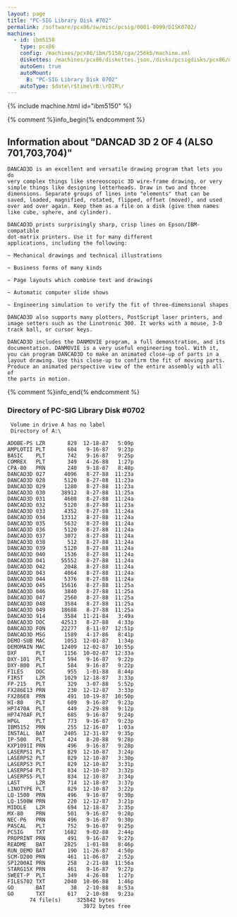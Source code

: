 ```yaml
---
layout: page
title: "PC-SIG Library Disk #702"
permalink: /software/pcx86/sw/misc/pcsig/0001-0999/DISK0702/
machines:
  - id: ibm5150
    type: pcx86
    config: /machines/pcx86/ibm/5150/cga/256kb/machine.xml
    diskettes: /machines/pcx86/diskettes.json,/disks/pcsigdisks/pcx86/diskettes.json
    autoGen: true
    autoMount:
      B: "PC-SIG Library Disk 0702"
    autoType: $date\r$time\rB:\rDIR\r
---
```


{% include machine.html id="ibm5150" %}

{% comment %}info_begin{% endcomment %}

## Information about "DANCAD 3D 2 OF 4 (ALSO 701,703,704)"

    DANCAD3D is an excellent and versatile drawing program that lets you do
    very complex things like stereoscopic 3D wire-frame drawing, or very
    simple things like designing letterheads. Draw in two and three
    dimensions. Separate groups of lines into "elements" that can be
    saved, loaded, magnified, rotated, flipped, offset (moved), and used
    over and over again. Keep them as a file on a disk (give them names
    like cube, sphere, and cylinder).
    
    DANCAD3D prints surprisingly sharp, crisp lines on Epson/IBM-compatible
    dot-matrix printers. Use it for many different
    applications, including the following:
    
    ~ Mechanical drawings and technical illustrations
    
    ~ Business forms of many kinds
    
    ~ Page layouts which combine text and drawings
    
    ~ Automatic computer slide shows
    
    ~ Engineering simulation to verify the fit of three-dimensional shapes
    
    DANCAD3D also supports many plotters, PostScript laser printers, and
    image setters such as the Linotronic 300. It works with a mouse, 3-D
    track ball, or cursor keys.
    
    DANCAD3D includes the DANMOVIE program, a full demonstration, and its
    documentation. DANMOVIE is a very useful engineering tool. With it,
    you can program DANCAD3D to make an animated close-up of parts in a
    layout drawing. Use this close-up to confirm the fit of moving parts.
    Produce an animated perspective view of the entire assembly with all of
    the parts in motion.
{% comment %}info_end{% endcomment %}


### Directory of PC-SIG Library Disk #0702

     Volume in drive A has no label
     Directory of A:\

    ADOBE-PS LZR       829  12-18-87   5:09p
    AMPLOTII PLT       604   9-16-87   9:23p
    BASIC    PLT       742   9-16-87   9:25p
    COMREX   PLT       349   4-26-88   1:27p
    CPA-80   PRN       240   9-18-87   8:48p
    DANCAD3D 027      4096   8-27-88  11:23a
    DANCAD3D 028      5120   8-27-88  11:23a
    DANCAD3D 029      1280   8-27-88  11:23a
    DANCAD3D 030     38912   8-27-88  11:25a
    DANCAD3D 031      4608   8-27-88  11:24a
    DANCAD3D 032      5120   8-27-88  11:23a
    DANCAD3D 033      4352   8-27-88  11:24a
    DANCAD3D 034     13312   8-27-88  11:24a
    DANCAD3D 035      5632   8-27-88  11:24a
    DANCAD3D 036      5120   8-27-88  11:24a
    DANCAD3D 037      3072   8-27-88  11:24a
    DANCAD3D 038       512   8-27-88  11:24a
    DANCAD3D 039      5120   8-27-88  11:24a
    DANCAD3D 040      1536   8-27-88  11:24a
    DANCAD3D 041     55552   8-27-88  11:24a
    DANCAD3D 042      2048   8-27-88  11:24a
    DANCAD3D 043      4864   8-27-88  11:24a
    DANCAD3D 044      5376   8-27-88  11:24a
    DANCAD3D 045     15616   8-27-88  11:25a
    DANCAD3D 046      3840   8-27-88  11:25a
    DANCAD3D 047      2560   8-27-88  11:25a
    DANCAD3D 048      3584   8-27-88  11:25a
    DANCAD3D 049     18688   8-27-88  11:25a
    DANCAD3D 914      3584  11-21-84   3:49a
    DANCAD3D DOC     42513   8-27-88   4:33p
    DANCAD3D FON     22277   8-11-87  12:51p
    DANCAD3D MSG      1589   4-17-86   8:41p
    DEMO-SUB MAC      1053  12-01-87   1:34p
    DEMOMAIN MAC     12409  12-02-87  10:55p
    DXF      PLT      1156  10-02-87  12:33a
    DXY-101  PLT       594   9-16-87   9:22p
    DXY-800  PLT       584   9-16-87   9:22p
    FILES    DOC       955   1-01-88   8:44p
    FIRST    LZR      1029  12-18-87   3:33p
    FP-215   PLT       329   3-07-88   5:52p
    FX286E13 PRN       230  12-12-87   3:33p
    FX286E8  PRN       491  10-19-87  10:50p
    HI-80    PLT       609   9-16-87   9:23p
    HP7470A  PLT       449   2-29-88   9:12p
    HP7470AF PLT       685   9-16-87   9:24p
    HPGL     PLT       773   9-16-87   9:23p
    IBM5152  PRN       255  12-16-87   1:03a
    INSTALL  BAT      2405  12-31-87   9:35p
    IP-500   PLT       424   8-20-88   9:28p
    KXP1091I PRN       496   9-16-87   9:28p
    LASERPS1 PLT       829  12-10-87   3:24p
    LASERPS2 PLT       829  12-10-87   3:30p
    LASERPS3 PLT       829  12-10-87   3:31p
    LASERPS4 PLT       834  12-10-87   3:32p
    LASERPS5 PLT       834  12-10-87   3:34p
    LAST     LZR       714  12-18-87   3:37p
    LINOTYPE PLT       829  12-10-87   3:22p
    LQ-1500  PRN       496   9-16-87   9:30p
    LQ-1500W PRN       220  12-12-87   3:21p
    MIDDLE   LZR       694  12-18-87   3:35p
    MX-80    PRN       501   9-16-87   9:28p
    NEC-P6   PRN       496   9-16-87   9:30p
    PASCAL   PLT       752   9-16-87   9:25p
    PCSIG    TXT      1682   9-02-88   2:44p
    PROPRINT PRN       491   9-16-87   9:27p
    README   BAT      2825   1-01-88   8:46p
    RUN_DEMO BAT       190  11-26-87   4:50p
    SCM-D200 PRN       461  11-06-87   2:52p
    SP1200AI PRN       258   2-21-88  11:56a
    STARG15X PRN       461   9-16-87   9:27p
    SWEET-P  PLT       349   4-26-88   1:27p
    FILES702 TXT      2040  10-06-88   1:46p
    GO       BAT        38   2-10-88   8:53a
    GO       TXT       617   2-10-88   9:23a
           74 file(s)     325842 bytes
                            3072 bytes free
